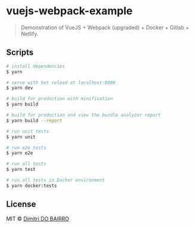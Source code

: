 # vuejs-webpack-example

> Demonstration of VueJS + Webpack (upgraded) + Docker + Gitlab + Netlify.

## Scripts

``` bash
# install dependencies
$ yarn

# serve with hot reload at localhost:8080
$ yarn dev

# build for production with minification
$ yarn build

# build for production and view the bundle analyzer report
$ yarn build --report

# run unit tests
$ yarn unit

# run e2e tests
$ yarn e2e

# run all tests
$ yarn test

# run all tests in Docker environment
$ yarn docker:tests
```

## License
MIT © [Dimitri DO BAIRRO](https://github.com/rimiti/vuejs-webpack-example/blob/master/LICENSE)
